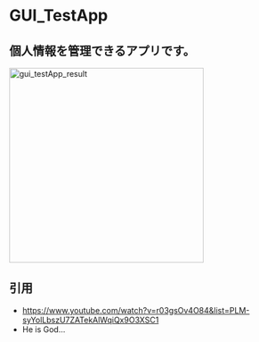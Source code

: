 # GUI_TestApp

## 個人情報を管理できるアプリです。
<img width="349" alt="gui_testApp_result" src="https://user-images.githubusercontent.com/84000534/127601197-3b5fd7da-d1e1-4053-b0f8-06a1f4b901b9.png">

## 引用
- https://www.youtube.com/watch?v=r03gsOv4O84&list=PLM-syYolLbszU7ZATekAlWqiQx9O3XSC1
- He is God...
